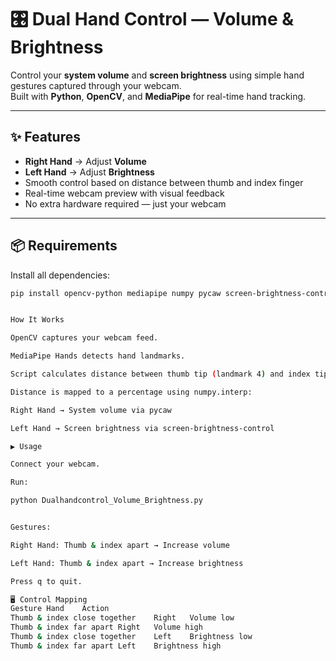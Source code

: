 # 🎛️ Dual Hand Control — Volume & Brightness

Control your **system volume** and **screen brightness** using simple hand gestures captured through your webcam.  
Built with **Python**, **OpenCV**, and **MediaPipe** for real-time hand tracking.  

---

## ✨ Features
- **Right Hand** → Adjust **Volume**
- **Left Hand** → Adjust **Brightness**
- Smooth control based on distance between thumb and index finger
- Real-time webcam preview with visual feedback
- No extra hardware required — just your webcam

---

## 📦 Requirements

Install all dependencies:

```bash
pip install opencv-python mediapipe numpy pycaw screen-brightness-control comtypes


How It Works

OpenCV captures your webcam feed.

MediaPipe Hands detects hand landmarks.

Script calculates distance between thumb tip (landmark 4) and index tip (landmark 8).

Distance is mapped to a percentage using numpy.interp:

Right Hand → System volume via pycaw

Left Hand → Screen brightness via screen-brightness-control

▶️ Usage

Connect your webcam.

Run:

python Dualhandcontrol_Volume_Brightness.py


Gestures:

Right Hand: Thumb & index apart → Increase volume

Left Hand: Thumb & index apart → Increase brightness

Press q to quit.

🖥️ Control Mapping
Gesture	Hand	Action
Thumb & index close together	Right	Volume low
Thumb & index far apart	Right	Volume high
Thumb & index close together	Left	Brightness low
Thumb & index far apart	Left	Brightness high

